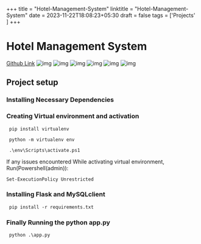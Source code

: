 +++
title = "Hotel-Management-System"
linktitle = "Hotel-Management-System"
date = 2023-11-22T18:08:23+05:30
draft = false
tags = ['Projects' ]
+++
# Hotel Management System
[Github Link](https://github.com/Shaunfurtado/Hotel-Management_Flask)
![img](https://i.imgur.com/rjNFVmK.png)
![img](https://i.imgur.com/PP0P9ED.png)
![img](https://i.imgur.com/TqUdFeI.png)
![img](https://i.imgur.com/ajGEwc8.png)
![img](https://i.imgur.com/Q8gzcF6.png)
![img](https://i.imgur.com/mJW4CbG.png)

## Project setup

### Installing Necessary Dependencies

### Creating Virtual environment and activation

```
 pip install virtualenv

 python -m virtualenv env

 .\env\Scripts\activate.ps1
```

If any issues encountered While activating virtual environment, Run(Powershell(admin)):

```
Set-ExecutionPolicy Unrestricted
```

### Installing Flask and MySQLclient

```
 pip install -r requirements.txt
```

### Finally Running the python app.py

```
 python .\app.py
```
